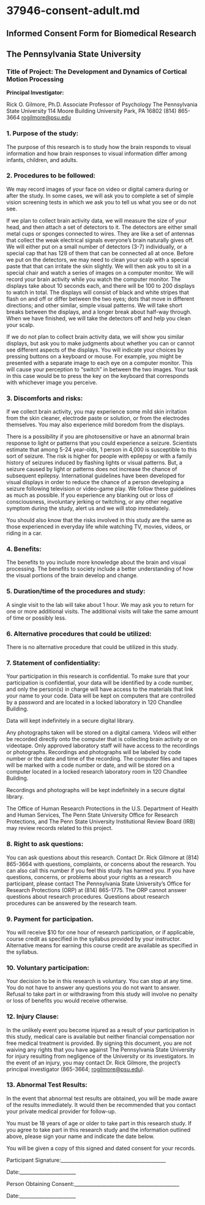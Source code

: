 # 37946-consent-adult.md

## Informed Consent Form for Biomedical Research
## The Pennsylvania State University

### Title of Project:	The Development and Dynamics of Cortical Motion Processing

**Principal Investigator:**		

Rick O. Gilmore, Ph.D.
Associate Professor of Psychology
The Pennsylvania State University
114 Moore Building
University Park, PA 16802
(814) 865-3664
rogilmore@psu.edu
	
### 1.  Purpose of the study: 

The purpose of this research is to study how the brain responds to visual information and how brain responses to visual information differ among infants, children, and adults. 

### 2.  Procedures to be followed: 

We may record images of your face on video or digital camera during or after the study.  In some cases, we will ask you to complete a set of simple vision screening tests in which we ask you to tell us what you see or do not see.  

If we plan to collect brain activity data, we will measure the size of your head, and then attach a set of detectors to it. The detectors are either small metal cups or sponges connected to wires.  They are like a set of antennas that collect the weak electrical signals everyone’s brain naturally gives off.   We will either put on a small number of detectors (3-7) individually, or a special cap that has 128 of them that can be connected all at once.  Before we put on the detectors, we may need to clean your scalp with a special paste that that can irritate the skin slightly.  We will then ask you to sit in a special chair and watch a series of images on a computer monitor. We will record your brain activity while you watch the computer monitor.  The displays take about 10 seconds each, and there will be 100 to 200 displays to watch in total.  The displays will consist of black and white stripes that flash on and off or differ between the two eyes; dots that move in different directions; and other similar, simple visual patterns.  We will take short breaks between the displays, and a longer break about half-way through.  When we have finished, we will take the detectors off and help you clean your scalp.

If we do not plan to collect brain activity data, we will show you similar displays, but ask you to make judgments about whether you can or cannot see different aspects of the displays.  You will indicate your choices by pressing buttons on a keyboard or mouse. For example, you might be presented with a separate image to each eye on a computer monitor.  This will cause your perception to “switch” in between the two images.  Your task in this case would be to press the key on the keyboard that corresponds with whichever image you perceive. 

### 3.  Discomforts and risks:  

If we collect brain activity, you may experience some mild skin irritation from the skin cleaner, electrode paste or solution, or from the electrodes themselves.  You may also experience mild boredom from the displays.  

There is a possibility if you are photosensitive or have an abnormal brain response to light or patterns that you could experience a seizure. Scientists estimate that among 5-24 year-olds, 1 person in 4,000 is susceptible to this sort of seizure.  The risk is higher for people with epilepsy or with a family history of seizures induced by flashing lights or visual patterns.  But, a seizure caused by light or patterns does not increase the chance of subsequent epilepsy.  International guidelines have been developed for visual displays in order to reduce the chance of a person developing a seizure following television or video-game play.  We follow these guidelines as much as possible.  If you experience any blanking out or loss of consciousness, involuntary jerking or twitching, or any other negative symptom during the study, alert us and we will stop immediately. 

You should also know that the risks involved in this study are the same as those experienced in everyday life while watching TV, movies, videos, or riding in a car.

### 4. Benefits: 

The benefits to you include more knowledge about the brain and visual processing.  The benefits to society include a better understanding of how the visual portions of the brain develop and change.

### 5.  Duration/time of the procedures and study:  

A single visit to the lab will take about 1 hour.  We may ask you to return for one or more additional visits.  The additional visits will take the same amount of time or possibly less. 

### 6.  Alternative procedures that could be utilized:

There is no alternative procedure that could be utilized in this study.

### 7.  Statement of confidentiality: 

Your participation in this research is confidential.  To make sure that your participation is confidential, your data will be identified by a code number, and only the person(s) in charge will have access to the materials that link your name to your code.  Data will be kept on computers that are controlled by a password and are located in a locked laboratory in 120 Chandlee Building.  

Data will kept indefinitely in a secure digital library. 

Any photographs taken will be stored on a digital camera.  Videos will either be recorded directly onto the computer that is collecting brain activity or on videotape. Only approved laboratory staff will have access to the recordings or photographs.  Recordings and photographs will be labeled by code number or the date and time of the recording. The computer files and tapes will be marked with a code number or date, and will be stored on a computer located in a locked research laboratory room in 120 Chandlee Building. 

Recordings and photographs will be kept indefinitely in a secure digital library. 

The Office of Human Research Protections in the U.S. Department of Health and Human Services, The Penn State University Office for Research Protections, and The Penn State University Institutional Review Board (IRB) may review records related to this project.
	
### 8.  Right to ask questions: 

You can ask questions about this research. Contact Dr. Rick Gilmore at (814) 865-3664 with questions, complaints, or concerns about the research. You can also call this number if you feel this study has harmed you. If you have questions, concerns, or problems about your rights as a research participant, please contact The Pennsylvania State University’s Office for Research Protections (ORP) at (814) 865-1775.  The ORP cannot answer questions about research procedures.  Questions about research procedures can be answered by the research team.

### 9. Payment for participation. 

You will receive $10 for one hour of research participation, or if applicable, course credit as specified in the syllabus provided by your instructor. Alternative means for earning this course credit are available as specified in the syllabus.

### 10. Voluntary participation: 

Your decision to be in this research is voluntary. You can stop at any time. You do not have to answer any questions you do not want to answer. Refusal to take part in or withdrawing from this study will involve no penalty or loss of benefits you would receive otherwise. 

### 12. Injury Clause: 

In the unlikely event you become injured as a result of your participation in this study, medical care is available but neither financial compensation nor free medical treatment is provided. By signing this document, you are not waiving any rights that you have against The Pennsylvania State University for injury resulting from negligence of the University or its investigators.  In the event of an injury, you may contact Dr. Rick Gilmore, the project’s principal investigator (865-3664; rogilmore@psu.edu).

### 13.  Abnormal Test Results:
 
In the event that abnormal test results are obtained, you will be made aware of the results immediately.    It would then be recommended that you contact your private medical provider for follow-up. 

You must be 18 years of age or older to take part in this research study.  If you agree to take part in this research study and the information outlined above, please sign your name and indicate the date below.  

You will be given a copy of this signed and dated consent for your records.


Participant Signature:___________________________________________

Date:_______________________


Person Obtaining Consent:___________________________________________

Date:_______________________


